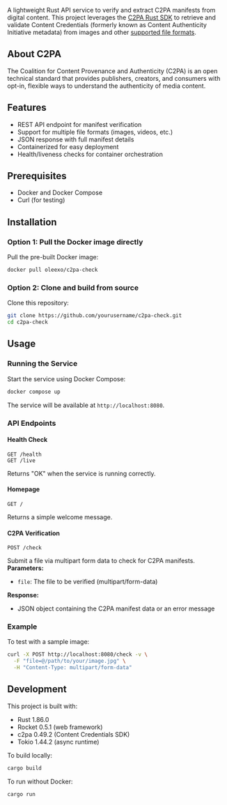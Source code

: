 A lightweight Rust API service to verify and extract C2PA manifests from digital content. This project leverages the [C2PA Rust SDK](https://opensource.contentauthenticity.org/docs/rust-sdk/) to retrieve and validate Content Credentials (formerly known as Content Authenticity Initiative metadata) from images and other [supported file formats](https://opensource.contentauthenticity.org/docs/rust-sdk/docs/supported-formats/).
## About C2PA
The Coalition for Content Provenance and Authenticity (C2PA) is an open technical standard that provides publishers, creators, and consumers with opt-in, flexible ways to understand the authenticity of media content.
## Features
- REST API endpoint for manifest verification
- Support for multiple file formats (images, videos, etc.)
- JSON response with full manifest details
- Containerized for easy deployment
- Health/liveness checks for container orchestration

## Prerequisites
- Docker and Docker Compose
- Curl (for testing)

## Installation
### Option 1: Pull the Docker image directly
Pull the pre-built Docker image:
``` bash
docker pull oleexo/c2pa-check
```

### Option 2: Clone and build from source
Clone this repository:

``` bash
git clone https://github.com/yourusername/c2pa-check.git
cd c2pa-check
```
## Usage
### Running the Service
Start the service using Docker Compose:
``` bash
docker compose up
```
The service will be available at `http://localhost:8080`.
### API Endpoints
#### Health Check
``` 
GET /health
GET /live
```
Returns "OK" when the service is running correctly.
#### Homepage
``` 
GET /
```
Returns a simple welcome message.
#### C2PA Verification
``` 
POST /check
```
Submit a file via multipart form data to check for C2PA manifests.
**Parameters:**
- `file`: The file to be verified (multipart/form-data)

**Response:**
- JSON object containing the C2PA manifest data or an error message

### Example
To test with a sample image:
``` bash
curl -X POST http://localhost:8080/check -v \
  -F "file=@/path/to/your/image.jpg" \
  -H "Content-Type: multipart/form-data"
```
## Development
This project is built with:
- Rust 1.86.0
- Rocket 0.5.1 (web framework)
- c2pa 0.49.2 (Content Credentials SDK)
- Tokio 1.44.2 (async runtime)

To build locally:
``` bash
cargo build
```
To run without Docker:
``` bash
cargo run
```